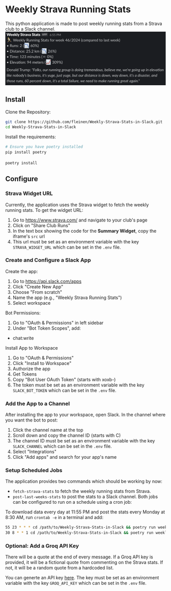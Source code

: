 # Weekly Strava Running Stats

This python application is made to post weekly running stats from a Strava club to a Slack channel.
![alt text](README_slack_screenshot.png)

## Install

Clone the Repository:
```bash
git clone https://github.com/fleinen/Weekly-Strava-Stats-in-Slack.git
cd Weekly-Strava-Stats-in-Slack
```

Install the requirements:
```bash
# Ensure you have poetry installed
pip install poetry

poetry install
```

## Configure

### Strava Widget URL
Currently, the application uses the Strava widget to fetch the weekly running stats. To get the widget URL:
1. Go to https://www.strava.com/ and navigate to your club's page
1. Click on "Share Club Runs"
1. In the text box showing the code for the **Summary Widget**, copy the iframe's `src` url
1. This url must be set as an environment variable with the key `STRAVA_WIDGET_URL` which can be set in the `.env` file.

### Create and Configure a Slack App

Create the app:
1. Go to https://api.slack.com/apps
1. Click "Create New App"
1. Choose "From scratch"
1. Name the app (e.g., "Weekly Strava Running Stats")
1. Select workspace

Bot Permissions:
1. Go to "OAuth & Permissions" in left sidebar
1. Under "Bot Token Scopes", add:
 - chat:write

Install App to Workspace
1. Go to "OAuth & Permissions"
1. Click "Install to Workspace"
1. Authorize the app
1. Get Tokens
1. Copy "Bot User OAuth Token" (starts with xoxb-)
1. The token must be set as an environment variable with the key `SLACK_BOT_TOKEN` which can be set in the `.env` file.


### Add the App to a Channel

After installing the app to your workspace, open Slack.
In the channel where you want the bot to post:
1. Click the channel name at the top
1. Scroll down and copy the channel ID (starts with C)
1. The channel ID must be set as an environment variable with the key `SLACK_CHANNEL` which can be set in the `.env` file.
1. Select "Integrations"
1. Click "Add apps" and search for your app's name

### Setup Scheduled Jobs

The application provides two commands which should be working by now:
- `fetch-strava-stats` to fetch the weekly running stats from Strava.
- `post-last-weeks-stats` to post the stats to a Slack channel.
Both jobs can be configured to run on a schedule using a cron job:

To download data every day at 11:55 PM and post the stats every Monday at 8:30 AM, run `crontab -e` in a terminal and add:

```bash
55 23 * * * cd /path/to/Weekly-Strava-Stats-in-Slack && poetry run weekly-strava-stats fetch-strava-stats
30 8 * * 1 cd /path/to/Weekly-Strava-Stats-in-Slack && poetry run weekly-strava-stats post-last-weeks-stats
```

### Optional: Add a Groq API Key
There will be a quote at the end of every message. If a Groq API key is provided, it will be a fictional quote from commenting on the Strava stats. If not, it will be a random quote from a hardcoded list.

You can generte an API key [here](https://console.groq.com/keys). The key must be set as an environment variable with the key `GROQ_API_KEY` which can be set in the `.env` file.